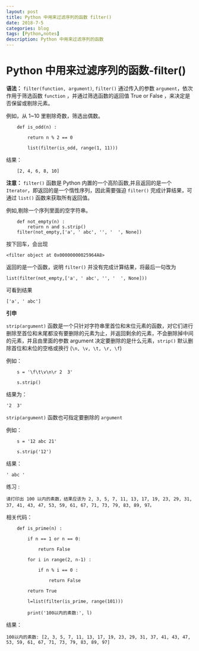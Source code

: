 ```yaml
---
layout: post
title: Python 中用来过滤序列的函数 filter()
date: 2018-7-5
categories: blog
tags: [Python,notes]
description: Python 中用来过滤序列的函数
---
```


# Python 中用来过滤序列的函数-filter()

**语法：**  `filter(function, argument)`, `filter()` 通过传入的参数 `argument`，依次作用于筛选函数 `function` ，并通过筛选函数的返回值 True or False ，来决定是否保留或剔除元素。

例如，从 1~10 里剔除奇数，筛选出偶数。
```
	def is_odd(n) :

		return n % 2 == 0

		list(filter(is_odd, range(1, 11)))
```
结果：
```		
	[2, 4, 6, 8, 10]
```
**注意：** `filter()` 函数是 Python 内置的一个高阶函数,并且返回的是一个 `Iterator`，即返回的是一个惰性序列，因此需要强迫 `filter()` 完成计算结果，可通过 `list()` 函数来获取所有返回值。

例如,剔除一个序列里面的空字符串。
```
	def not_empty(n) :
		return n and s.strip()
	filter(not_empty,['a', ' abc', '', '  ', None])
```

按下回车，会出现
	
	<filter object at 0x00000000025964A8>

返回的是一个函数，说明 `filter()` 并没有完成计算结果，将最后一句改为

	list(filter(not_empty,['a', ' abc', '', '  ', None]))

可看到结果

	['a', ' abc']

**引申**

> 

`strip(argument)` 函数是一个只针对字符串里首位和末位元素的函数，对它们进行删除至首位和末尾都没有要删除的元素为止，并返回剩余的元素，不会删除掉中间的元素，并且由里面的参数 argument 决定要删除的是什么元素，`strip()` 默认删除首位和末位的空格或换行 (`\n, \v, \t, \r, \f`)


例如：
```
	s = '\f\t\v\n\r 2  3'
	
	s.strip()
```
结果为：

	'2  3'

`strip(argument)` 函数也可指定要删除的 `argument` 

例如：
```
	s = '12 abc 21'

	s.strip('12')
```
结果：
	
	' abc '

练习 :

	请打印出 100 以内的素数，结果应该为 2, 3, 5, 7, 11, 13, 17, 19, 23, 29, 31, 37, 41, 43, 47, 53, 59, 61, 67, 71, 73, 79, 83, 89, 97。


相关代码：
```
	def is_prime(n) :

		if n == 1 or n == 0:

			return False

		for i in range(2, n-1) :

			if n % i == 0 :

				return False

		return True  
		
		l=list(filter(is_prime, range(101)))

		print('100以内的素数:', l)
```
结果：

	100以内的素数: [2, 3, 5, 7, 11, 13, 17, 19, 23, 29, 31, 37, 41, 43, 47, 53, 59, 61, 67, 71, 73, 79, 83, 89, 97]

